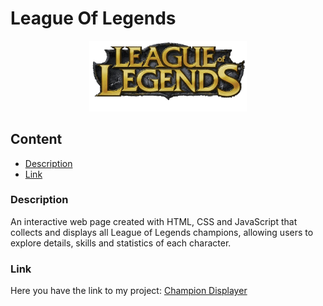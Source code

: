 # League Of Legends
<div align=center>
<img src="src/assets/imgs/logo.png" alt="logo" width="50%">
</div>

## Content
- [Description](#description)
- [Link](#link)

### Description
An interactive web page created with HTML, CSS and JavaScript that collects and displays all League of Legends champions, allowing users to explore details, skills and statistics of each character.
### Link
Here you have the link to my project: [Champion Displayer](https://chugani05.github.io/LeagueOfLegends/)

